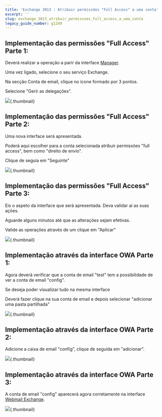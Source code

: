 ```yaml
---
title: 'Exchange 3013 : Atribuir permissões "Full Access" a uma conta'
excerpt: ''
slug: exchange_3013_atribuir_permissoes_full_access_a_uma_conta
legacy_guide_number: g1249
---
```



## Implementação das permissões "Full Access" Parte 1:
Deverá realizar a operação a parir da interface [Manager]((https://www.ovh.com/auth/?action=gotomanager&from=https://www.ovh.pt/&ovhSubsidiary=pt)).

Uma vez ligado, selecione o seu serviço Exchange.

Na secção Conta de email, clique no ícone formado por 3 pontos.

Selecione "Gerir as delegações".

![](images/img_1025.jpg){.thumbnail}


## Implementação das permissões "Full Access" Parte 2:
Uma nova interface será apresentada.

Poderá aqui escolher para a conta selecionada atribuir permissões "full access", bem como "direito de envio".

Clique de seguia em "Seguinte"

![](images/img_1026.jpg){.thumbnail}


## Implementação das permissões "Full Access" Parte 3:
Eis o aspeto da interface que será apresentada. Deva validar aí as suas ações.

Aguarde alguns minutos até que as alterações sejam efetivas.

Valide as operações através de um clique em "Aplicar"

![](images/img_1027.jpg){.thumbnail}


## Implementação através da interface OWA Parte 1:
Agora deverá verificar que a conta de email "test" tem a possibilidade de ver a conta de email "config".

Se deseja poder visualizar tudo na mesma interface

Deverá fazer clique na sua conta de email e depois selecionar "adicionar uma pasta partilhada"

![](images/img_1028.jpg){.thumbnail}


## Implementação através da interface OWA Parte 2:
Adicione a caixa de email "config", clique de seguida em "adicionar".

![](images/img_1029.jpg){.thumbnail}


## Implementação através da interface OWA Parte 3:
A conta de email "config" aparecerá agora corretamente na interface [Webmail Exchange](https://ex.mail.ovh.net/owa).

![](images/img_1030.jpg){.thumbnail}

